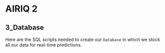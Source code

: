 # AIRIQ 2

## 3_Database

Here are the SQL scripts needed to create our `Database` in which we stock all our data for real-time predictions.

